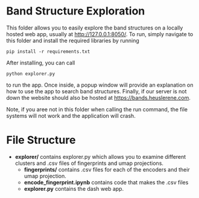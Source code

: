 # Band Structure Exploration
This folder allows you to easily explore the band structures on a locally hosted web app, usually at http://127.0.0.1:8050/. To run, simply navigate to this folder and install the required libraries by running 

 <pre><code>pip install -r requirements.txt </code></pre> 

 After installing, you can call
 <pre><code>python explorer.py </code></pre>

to run the app. Once inside, a popup window will provide an explanation on how to use the app to search band structures. Finally, if our server is not down the website should also be hosted at https://bands.heuslerene.com. 

Note, if you aree not in this folder when calling the run command, the file systems will not work and the application will crash.

# File Structure
- **explorer/** contains explorer.py which allows you to examine different clusters and .csv files of fingerprints and umap projections.
    - **fingerprints/** contains .csv files for each of the encoders and their umap projection.
    - **encode_fingerprint.ipynb** contains code that makes the .csv files
    - **explorer.py** contains the dash web app.